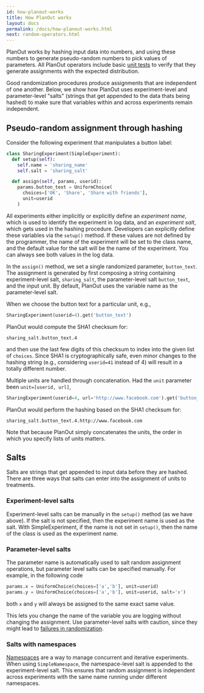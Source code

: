```yaml
---
id: how-planout-works
title: How PlanOut works
layout: docs
permalink: /docs/how-planout-works.html
next: random-operators.html
---
```


PlanOut works by hashing input data into numbers, and using these numbers to
generate pseudo-random numbers to pick values of parameters.
All PlanOut operators include basic
[unit tests](https://github.com/facebook/planout/blob/master/planout/test/test_random_ops.py)
to verify that they generate assignments with the expected distribution.

Good randomization procedures produce assignments that are independent of one
another. Below, we show how PlanOut uses experiment-level and parameter-level
"salts" (strings that get appended to the data thats being hashed) to make sure
that variables within and across experiments remain independent.

## Pseudo-random assignment through hashing
Consider the following experiment that manipulates a button label:

```python
class SharingExperiment(SimpleExperiment):
  def setup(self):
    self.name = 'sharing_name'
    self.salt = 'sharing_salt'

  def assign(self, params, userid):
    params.button_text = UniformChoice(
      choices=['OK', 'Share', 'Share with friends'],
      unit=userid
    )
```

All experiments either implicitly or explicitly define an *experiment name*,
which is used to identify the experiment in log data, and an *experiment salt*,
which gets used in the hashing procedure.  Developers can explicitly define
these variables via the `setup()` method. If these values are not defined by
the programmer, the name of the experiment will be set to the class name,
and the default value for the salt will be the name of the experiment.
You can always see both values in the log data.

In the `assign()` method, we set a single randomized parameter, `button_text`.
The assignment is generated by first composing a string containing
experiment-level salt, `sharing_salt`, the parameter-level salt `button_text`,
and the input unit. By default, PlanOut uses the variable name as the
parameter-level salt.

When we choose the button text for a particular unit, e.g.,

```python
SharingExperiment(userid=4).get('button_text')
```

PlanOut would compute the SHA1 checksum for:

```
sharing_salt.button_text.4
```

and then use the last few digits of this checksum to index into the given list of `choices`.  Since SHA1 is cryptographically safe, even minor changes to the hashing string (e.g., considering `userid=41` instead of 4) will result in a totally different number.

Multiple units are handled through concatenation. Had the `unit` parameter
been `unit=[userid, url]`,

```python
SharingExperiment(userid=4, url='http://www.facebook.com').get('button_text')
```

PlanOut would perform the hashing based on the SHA1 checksum for:

```
sharing_salt.button_text.4.http://www.facebook.com
```

Note that because PlanOut simply concatenates the units, the order in which you
specify lists of units matters.


## Salts
Salts are strings that get appended to input data before they are hashed.
There are three ways that salts can enter into the assignment of units to
treatments.

### Experiment-level salts
Experiment-level salts can be manually in the  `setup()` method
(as we have above). If the salt is not specified, then the experiment name is
used as the salt. With SimpleExperiment, if the name is not set in
`setup()`, then the name of the class is used as the experiment name.

### Parameter-level salts
The parameter name is automatically used to salt random assignment operations,
but parameter level salts can be specified manually.
For example, in the following code

```python
params.x = UniformChoice(choices=['a','b'], unit=userid)
params.y = UniformChoice(choices=['a','b'], unit=userid, salt='x')
```

both `x` and `y` will always be assigned to the same exact same value.

This lets you change the name of the variable you are logging without changing the assignment. Use parameter-level salts with caution, since they might lead to [failures in randomization](best-practices.html).

### Salts with namespaces
[Namespaces](namespaces.html) are a way to manage concurrent and iterative experiments. When using `SimpleNamespace`, the namespace-level salt is appended to the experiment-level salt. This ensures that random assignment is independent across experiments with the same name running under different namespaces.
